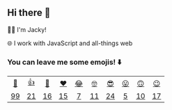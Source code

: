 ## Hi there 👋

👨‍💻 I'm Jacky!

🌐 I work with JavaScript and all-things web

### You can leave me some emojis! ⬇️
<table>
<tr align="center">
  <td><a href="https://jackyef.vercel.app/api/addmoji?type=👋">👋</a></td>
  <td><a href="https://jackyef.vercel.app/api/addmoji?type=👍">👍</a></td>
  <td><a href="https://jackyef.vercel.app/api/addmoji?type=👊">👊</a></td>
  <td><a href="https://jackyef.vercel.app/api/addmoji?type=❤️">❤️</a></td>
  <td><a href="https://jackyef.vercel.app/api/addmoji?type=😂">😂</a></td>
  <td><a href="https://jackyef.vercel.app/api/addmoji?type=🤓">🤓</a></td>
  <td><a href="https://jackyef.vercel.app/api/addmoji?type=😎">😎</a></td>
  <td><a href="https://jackyef.vercel.app/api/addmoji?type=😛">😛</a></td>
  <td><a href="https://jackyef.vercel.app/api/addmoji?type=🙃">🙃</a></td>
  <td><a href="https://jackyef.vercel.app/api/addmoji?type=😉">😉</a></td>
</tr>
<tr align="center">
  <td><a href="https://jackyef.vercel.app/api/addmoji?type=👋"><span id="count-👋">99</span></a></td>
  <td><a href="https://jackyef.vercel.app/api/addmoji?type=👍"><span id="count-👍">21</span></a></td>
  <td><a href="https://jackyef.vercel.app/api/addmoji?type=👊"><span id="count-👊">16</span></a></td>
  <td><a href="https://jackyef.vercel.app/api/addmoji?type=❤️"><span id="count-❤️">15</span></a></td>
  <td><a href="https://jackyef.vercel.app/api/addmoji?type=😂"><span id="count-😂">7</span></a></td>
  <td><a href="https://jackyef.vercel.app/api/addmoji?type=🤓"><span id="count-🤓">11</span></a></td>
  <td><a href="https://jackyef.vercel.app/api/addmoji?type=😎"><span id="count-😎">24</span></a></td>
  <td><a href="https://jackyef.vercel.app/api/addmoji?type=😛"><span id="count-😛">5</span></a></td>
  <td><a href="https://jackyef.vercel.app/api/addmoji?type=🙃"><span id="count-🙃">10</span></a></td>
  <td><a href="https://jackyef.vercel.app/api/addmoji?type=😉"><span id="count-😉">17</span></a></td>
</tr>
</table>

<!--
**jackyef/jackyef** is a ✨ _special_ ✨ repository because its `README.md` (this file) appears on your GitHub profile.

Here are some ideas to get you started:

- 🔭 I’m currently working on ...
- 🌱 I’m currently learning ...
- 👯 I’m looking to collaborate on ...
- 🤔 I’m looking for help with ...
- 💬 Ask me about ...
- 📫 How to reach me: ...
- 😄 Pronouns: ...
- ⚡ Fun fact: ...
-->
